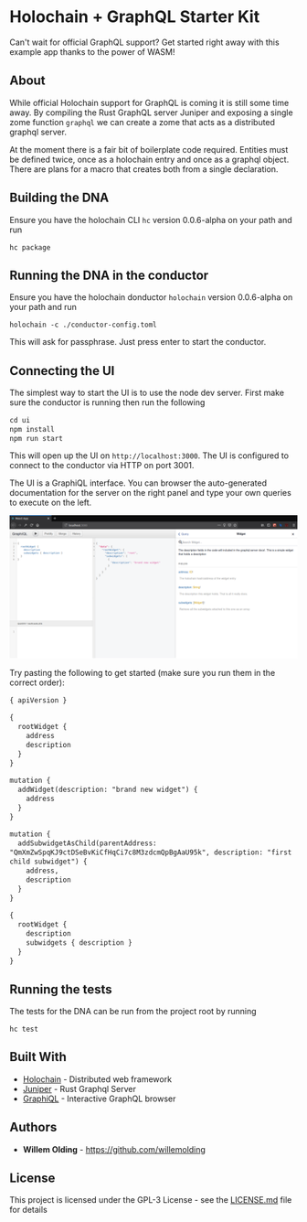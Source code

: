 # Holochain + GraphQL Starter Kit

Can't wait for official GraphQL support? Get started right away with this example app thanks to the power of WASM!

## About

While official Holochain support for GraphQL is coming it is still some time away. By compiling the Rust GraphQL server Juniper and exposing a single zome function `graphql` we can create a zome that acts as a distributed graphql server.

At the moment there is a fair bit of boilerplate code required. Entities must be defined twice, once as a holochain entry and once as a graphql object. There are plans for a macro that creates both from a single declaration.

## Building the DNA

Ensure you have the holochain CLI `hc` version 0.0.6-alpha on your path and run

```
hc package
```

## Running the DNA in the conductor

Ensure you have the holochain donductor `holochain` version 0.0.6-alpha on your path and run

```
holochain -c ./conductor-config.toml
```

This will ask for passphrase. Just press enter to start the conductor.

## Connecting the UI

The simplest way to start the UI is to use the node dev server. First make sure the conductor is running then run the following

```
cd ui
npm install
npm run start
```

This will open up the UI on `http://localhost:3000`. The UI is configured to connect to the conductor via HTTP on port 3001. 

The UI is a GraphiQL interface. You can browser the auto-generated documentation for the server on the right panel and type your own queries to execute on the left. 

![ui-screnshot](./ui-screenshot.png?raw=true)

Try pasting the following to get started (make sure you run them in the correct order):

```
{ apiVersion }
```

```
{
  rootWidget {
    address
    description
  }
}
```

```
mutation {
  addWidget(description: "brand new widget") {
    address
  }
}
```

```
mutation {
  addSubwidgetAsChild(parentAddress: "QmXmZwSpqKJ9ctDSeBvKiCfHqCi7c8M3zdcmQpBgAaU95k", description: "first child subwidget") {
    address,
    description
  }
}
```

```
{
  rootWidget {
    description
    subwidgets { description }
  }
}
```

## Running the tests

The tests for the DNA can be run from the project root by running

```
hc test
```

## Built With

* [Holochain](https://holochain.org/) - Distributed web framework
* [Juniper](https://github.com/graphql-rust/juniper) - Rust Graphql Server
* [GraphiQL](https://github.com/graphql/graphiql) - Interactive GraphQL browser

## Authors

* **Willem Olding** - https://github.com/willemolding

## License

This project is licensed under the GPL-3 License - see the [LICENSE.md](LICENSE.md) file for details



